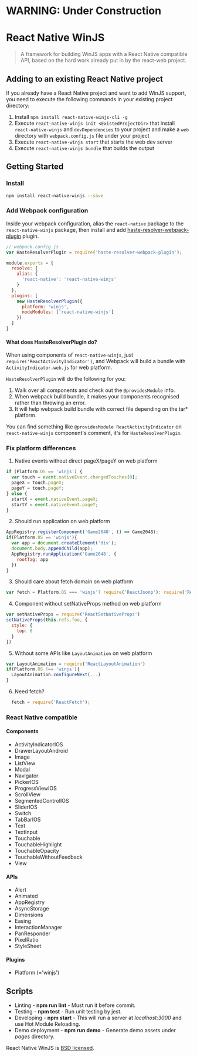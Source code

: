 # WARNING: Under Construction
           
# React Native WinJS

> A framework for building WinJS apps with a React Native compatible API, based on the hard work already put in by the react-web project.

## Adding to an existing React Native project

If you already have a React Native project and want to add WinJS support, you need to execute the following commands in your existing project directory:

1. Install `npm install react-native-winjs-cli -g`
2. Execute `react-native-winjs init <ExistedProjectDir>` that install `react-native-winjs` and `devDependencies` to your project and make a `web` directory with `webpack.config.js` file under your project
3. Execute `react-native-winjs start` that starts the web dev server
4. Execute `react-native-winjs bundle` that builds the output

## Getting Started

### Install

```sh
npm install react-native-winjs --save
```

### Add Webpack configuration

Inside your webpack configuration, alias the `react-native` package to the `react-native-winjs` package, then install and add [haste-resolver-webpack-plugin](https://github.com/yuanyan/haste-resolver-webpack-plugin) plugin.

```js
// webpack.config.js
var HasteResolverPlugin = require('haste-resolver-webpack-plugin');

module.exports = {
  resolve: {
    alias: {
      'react-native': 'react-native-winjs'
    }
  },
  plugins: [
    new HasteResolverPlugin({
      platform: 'winjs',
      nodeModules: ['react-native-winjs']
    })
  ]
}
```

#### What does HasteResolverPlugin do?

When using components of `react-native-winjs`, just `require('ReactActivityIndicator')`, and Webpack will build a bundle with `ActivityIndicator.web.js` for web platform.

`HasteResolverPlugin` will do the following for you:

1. Walk over all components and check out the `@providesModule` info.
2. When webpack build bundle, it makes your components recognised rather than throwing an error.
3. It will help webpack build bundle with correct file depending on the tar* platform.

You can find something like `@providesModule ReactActivityIndicator` on `react-native-winjs` component's comment, it's for `HasteResolverPlugin`.

### Fix platform differences

1. Native events without direct pageX/pageY on web platform
  ```js
  if (Platform.OS == 'winjs') {
    var touch = event.nativeEvent.changedTouches[0];
    pageX = touch.pageX;
    pageY = touch.pageY;
  } else {
    startX = event.nativeEvent.pageX;
    startY = event.nativeEvent.pageY;
  }
  ```

2. Should run application on web platform
  ```js
  AppRegistry.registerComponent('Game2048', () => Game2048);
  if(Platform.OS == 'winjs'){
    var app = document.createElement('div');
    document.body.appendChild(app);
    AppRegistry.runApplication('Game2048', {
      rootTag: app
    })
  }
  ```

3. Should care about fetch domain on web platform
  ```js
  var fetch = Platform.OS === 'winjs'? require('ReactJsonp'): require('ReactFetch');
  ```

4. Component without setNativeProps method on web platform
  ```js
  var setNativeProps = require('ReactSetNativeProps')
  setNativeProps(this.refs.foo, {
    style: {
      top: 0
    }
  })
  ```

5. Without some APIs like `LayoutAnimation` on web platform
  ```js
  var LayoutAnimation = require('ReactLayoutAnimation')
  if(Platform.OS !== 'winjs'){
    LayoutAnimation.configureNext(...)
  }
  ```
  
6. Need fetch?
```js
  fetch = require('ReactFetch');
```

### React Native compatible

#### Components

* ActivityIndicatorIOS
* DrawerLayoutAndroid
* Image
* ListView
* Modal
* Navigator
* PickerIOS
* ProgressViewIOS
* ScrollView 
* SegmentedControlIOS
* SliderIOS
* Switch
* TabBarIOS
* Text
* TextInput
* Touchable
* TouchableHighlight
* TouchableOpacity
* TouchableWithoutFeedback
* View

#### APIs

* Alert
* Animated
* AppRegistry
* AsyncStorage
* Dimensions
* Easing
* InteractionManager
* PanResponder
* PixelRatio
* StyleSheet

#### Plugins

* Platform (='winjs')

## Scripts

* Linting - **npm run lint** - Must run it before commit.
* Testing - **npm test** - Run unit testing by jest.
* Developing - **npm start** - This will run a server at *localhost:3000* and use Hot Module Reloading.
* Demo deployment - **npm run demo** - Generate demo assets under *pages* directory.

React Native WinJS is [BSD licensed](./LICENSE).
